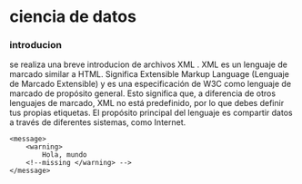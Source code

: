 # ciencia de datos 
 
 

###  introducion 

se realiza una breve introducion de archivos XML .  XML es un lenguaje de marcado similar a HTML. Significa Extensible Markup Language (Lenguaje de Marcado Extensible) y es una especificación de W3C como lenguaje de marcado de propósito general. Esto significa que, a diferencia de otros lenguajes de marcado, XML no está predefinido, por lo que debes definir tus propias etiquetas. El propósito principal del lenguaje es compartir datos a través de diferentes sistemas, como Internet.

```
<message>
    <warning>
        Hola, mundo
    <!--missing </warning> -->
</message>
```





